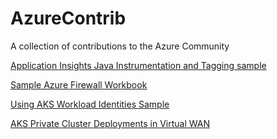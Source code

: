 # AzureContrib
A collection of contributions to the Azure Community

[Application Insights Java Instrumentation and Tagging sample](./appinsights-and-tagging-demo/)

[Sample Azure Firewall Workbook](./azure-firewall-logs-viewer/)

[Using AKS Workload Identities Sample](./azure-kubernetes-service-workload-identities/)

[AKS Private Cluster Deployments in Virtual WAN](./aks-private-cluster-in-vwan)
